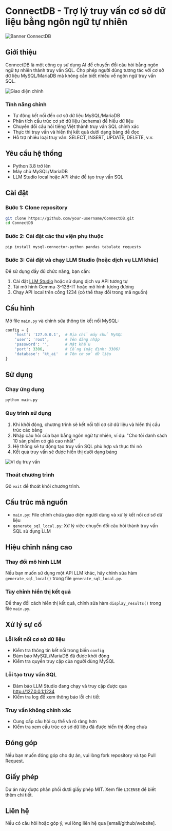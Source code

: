 # ConnectDB - Trợ lý truy vấn cơ sở dữ liệu bằng ngôn ngữ tự nhiên

![Banner ConnectDB](https://drive.google.com/file/d/1uQTV5snHj3ogjy7RCWGYKeRYc6AdBOh5/view?usp=sharing)

## Giới thiệu

ConnectDB là một công cụ sử dụng AI để chuyển đổi câu hỏi bằng ngôn ngữ tự nhiên thành truy vấn SQL. Cho phép người dùng tương tác với cơ sở dữ liệu MySQL/MariaDB mà không cần biết nhiều về ngôn ngữ truy vấn SQL.

![Giao diện chính](https://drive.google.com/file/d/1a2NGSA3NwLE2DQ0QAVRD-RzR0Cyv9sGL/view?usp=sharing)

### Tính năng chính

- Tự động kết nối đến cơ sở dữ liệu MySQL/MariaDB
- Phân tích cấu trúc cơ sở dữ liệu (schema) để hiểu dữ liệu
- Chuyển đổi câu hỏi tiếng Việt thành truy vấn SQL chính xác
- Thực thi truy vấn và hiển thị kết quả dưới dạng bảng dễ đọc
- Hỗ trợ nhiều loại truy vấn: SELECT, INSERT, UPDATE, DELETE, v.v.

## Yêu cầu hệ thống

- Python 3.8 trở lên
- Máy chủ MySQL/MariaDB
- LLM Studio local hoặc API khác để tạo truy vấn SQL

## Cài đặt

### Bước 1: Clone repository

```bash
git clone https://github.com/your-username/ConnectDB.git
cd ConnectDB
```

### Bước 2: Cài đặt các thư viện phụ thuộc

```bash
pip install mysql-connector-python pandas tabulate requests
```

### Bước 3: Cài đặt và chạy LLM Studio (hoặc dịch vụ LLM khác)

Để sử dụng đầy đủ chức năng, bạn cần:
1. Cài đặt [LLM Studio](https://github.com/LLM-Studio/llm-studio) hoặc sử dụng dịch vụ API tương tự
2. Tải mô hình Gemma-3-12B-IT hoặc mô hình tương đương
3. Chạy API local trên cổng 1234 (có thể thay đổi trong mã nguồn)

## Cấu hình

Mở file `main.py` và chỉnh sửa thông tin kết nối MySQL:

```python
config = {
    'host': '127.0.0.1',  # Địa chỉ máy chủ MySQL
    'user': 'root',       # Tên đăng nhập
    'password': '',       # Mật khẩu
    'port': 3306,         # Cổng (mặc định: 3306)
    'database': 'kt_ai'   # Tên cơ sở dữ liệu
}
```

## Sử dụng

### Chạy ứng dụng

```bash
python main.py
```

### Quy trình sử dụng

1. Khi khởi động, chương trình sẽ kết nối tới cơ sở dữ liệu và hiển thị cấu trúc các bảng
2. Nhập câu hỏi của bạn bằng ngôn ngữ tự nhiên, ví dụ: "Cho tôi danh sách 10 sản phẩm có giá cao nhất"
3. Hệ thống sẽ tự động tạo truy vấn SQL phù hợp và thực thi nó
4. Kết quả truy vấn sẽ được hiển thị dưới dạng bảng

![Ví dụ truy vấn](đường-dẫn-đến-hình-ảnh-ví-dụ)

### Thoát chương trình

Gõ `exit` để thoát khỏi chương trình.

## Cấu trúc mã nguồn

- `main.py`: File chính chứa giao diện người dùng và xử lý kết nối cơ sở dữ liệu
- `generate_sql_local.py`: Xử lý việc chuyển đổi câu hỏi thành truy vấn SQL sử dụng LLM

## Hiệu chỉnh nâng cao

### Thay đổi mô hình LLM

Nếu bạn muốn sử dụng một API LLM khác, hãy chỉnh sửa hàm `generate_sql_local()` trong file `generate_sql_local.py`.

### Tùy chỉnh hiển thị kết quả

Để thay đổi cách hiển thị kết quả, chỉnh sửa hàm `display_results()` trong file `main.py`.

## Xử lý sự cố

### Lỗi kết nối cơ sở dữ liệu
- Kiểm tra thông tin kết nối trong biến `config`
- Đảm bảo MySQL/MariaDB đã được khởi động
- Kiểm tra quyền truy cập của người dùng MySQL

### Lỗi tạo truy vấn SQL
- Đảm bảo LLM Studio đang chạy và truy cập được qua http://127.0.0.1:1234
- Kiểm tra log để xem thông báo lỗi chi tiết

### Truy vấn không chính xác
- Cung cấp câu hỏi cụ thể và rõ ràng hơn
- Kiểm tra xem cấu trúc cơ sở dữ liệu đã được hiển thị đúng chưa

## Đóng góp

Nếu bạn muốn đóng góp cho dự án, vui lòng fork repository và tạo Pull Request.

## Giấy phép

Dự án này được phân phối dưới giấy phép MIT. Xem file `LICENSE` để biết thêm chi tiết.

## Liên hệ

Nếu có câu hỏi hoặc góp ý, vui lòng liên hệ qua [email/github/website]. 